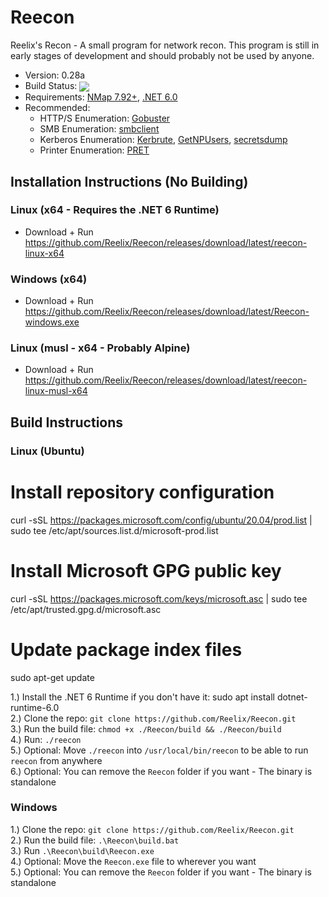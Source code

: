 # Reecon

Reelix's Recon - A small program for network recon. This program is still in early stages of development and should probably not be used by anyone.
* Version: 0.28a
* Build Status: <img src = "https://travis-ci.com/Reelix/Reecon.svg?branch=master" valign="middle" />
* Requirements: [NMap 7.92+](https://nmap.org/download.html), [.NET 6.0](https://dotnet.microsoft.com/download/dotnet/6.0)
* Recommended:
  * HTTP/S Enumeration: [Gobuster](https://github.com/OJ/gobuster)
  * SMB Enumeration: [smbclient](https://github.com/SecureAuthCorp/impacket/blob/master/examples/smbclient.py)
  * Kerberos Enumeration: [Kerbrute](https://github.com/ropnop/kerbrute), [GetNPUsers](https://github.com/SecureAuthCorp/impacket/blob/master/examples/GetNPUsers.py), [secretsdump](https://github.com/SecureAuthCorp/impacket/blob/master/examples/secretsdump.py)
  * Printer Enumeration: [PRET](https://github.com/RUB-NDS/PRET)

## Installation Instructions (No Building)
### Linux (x64 - Requires the .NET 6 Runtime)
- Download + Run https://github.com/Reelix/Reecon/releases/download/latest/reecon-linux-x64
### Windows (x64)
- Download + Run https://github.com/Reelix/Reecon/releases/download/latest/Reecon-windows.exe
### Linux (musl - x64 - Probably Alpine)
- Download + Run https://github.com/Reelix/Reecon/releases/download/latest/reecon-linux-musl-x64

## Build Instructions
### Linux (Ubuntu)

# Install repository configuration
curl -sSL https://packages.microsoft.com/config/ubuntu/20.04/prod.list | sudo tee /etc/apt/sources.list.d/microsoft-prod.list

# Install Microsoft GPG public key
curl -sSL https://packages.microsoft.com/keys/microsoft.asc | sudo tee /etc/apt/trusted.gpg.d/microsoft.asc

# Update package index files
sudo apt-get update

1.) Install the .NET 6 Runtime if you don't have it: sudo apt install dotnet-runtime-6.0  
2.) Clone the repo: `git clone https://github.com/Reelix/Reecon.git`  
3.) Run the build file: `chmod +x ./Reecon/build && ./Reecon/build`  
4.) Run: `./reecon`  
5.) Optional: Move `./reecon` into `/usr/local/bin/reecon` to be able to run `reecon` from anywhere  
6.) Optional: You can remove the `Reecon` folder if you want - The binary is standalone

### Windows  
1.) Clone the repo: `git clone https://github.com/Reelix/Reecon.git`  
2.) Run the build file: `.\Reecon\build.bat`  
3.) Run `.\Reecon\build\Reecon.exe`  
4.) Optional: Move the `Reecon.exe` file to wherever you want  
5.) Optional: You can remove the `Reecon` folder if you want - The binary is standalone
